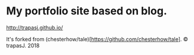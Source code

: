 # My portfolio site based on blog.
http://trapasj.github.io/

It's forked from (chesterhow/tale)[https://github.com/chesterhow/tale].
© trapasJ. 2018
